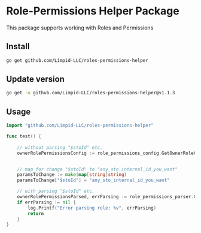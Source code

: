 # Role-Permissions Helper Package
This package supports working with Roles and Permissions

## Install
```bash
go get github.com/Limpid-LLC/roles-permissions-helper
```

## Update version
```bash
go get -u github.com/Limpid-LLC/roles-permissions-helper@v1.1.3
```

## Usage
```go
import "github.com/Limpid-LLC/roles-permissions-helper"

func test() {
	
    // without parsing "$stoId" etc.
    ownerRolePermissionsConfig := role_permissions_config.GetOwnerRoleConfig()


	// map for change "$stoId" to "any_sto_internal_id_you_want"
    paramsToChange := make(map[string]string)
    paramsToChange["$stoId"] = "any_sto_internal_id_you_want"

    // with parsing "$stoId" etc.
    ownerRolePermissionsParsed, errParsing := role_permissions_parser.GetOwnerRoleParsed(paramsToChange)
    if errParsing != nil {
        log.Printf("Error parsing role: %v", errParsing)
        return
    }
}
```
